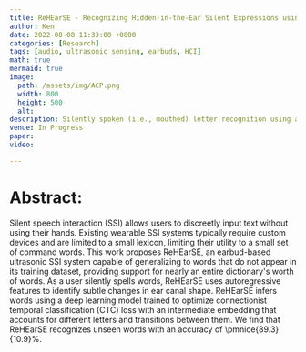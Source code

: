 ```yaml
---
title: ReHEarSE - Recognizing Hidden-in-the-Ear Silent Expressions using Ultrasonic Occluded Ear Canal Deformation Analysis 
author: Ken
date: 2022-08-08 11:33:00 +0800
categories: [Research]
tags: [audio, ultrasonic sensing, earbuds, HCI]
math: true
mermaid: true
image:
  path: /assets/img/ACP.png
  width: 800
  height: 500
  alt: 
description: Silently spoken (i.e., mouthed) letter recognition using an ultrasonic Orthogonal Frequency Division Multiplexing (OFDM) chirp, emitted by an earbud, to detect small changes in ear canal deformation resulting from jaw, tongue, and facial muscle movement.
venue: In Progress
paper:  
video: 

---
```



# Abstract:
Silent speech interaction (SSI) allows users to discreetly input text without using their hands. Existing wearable SSI systems typically require custom devices and are limited to a small lexicon, limiting their utility to a small set of command words.  This work proposes ReHEarSE, an earbud-based ultrasonic SSI system capable of generalizing to words that do not appear in its training dataset, providing support for nearly an entire dictionary's worth of words. As a user silently spells words, ReHEarSE uses autoregressive features to identify subtle changes in ear canal shape. ReHEarSE infers words using a deep learning model trained to optimize connectionist temporal classification (CTC) loss with an intermediate embedding that accounts for different letters and transitions between them. We find that ReHEarSE recognizes unseen words with an accuracy of \pmnice{89.3}{10.9}\%.


